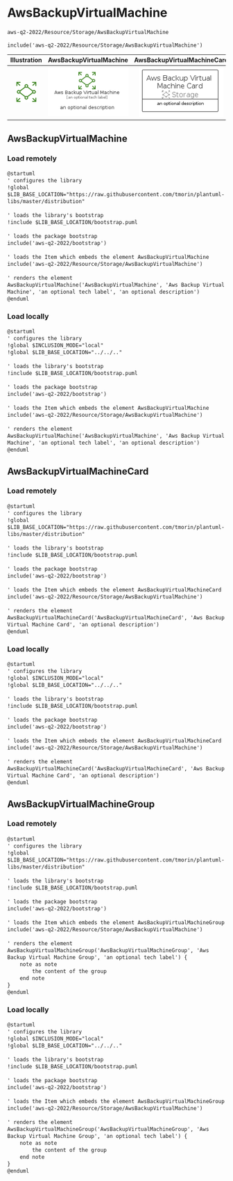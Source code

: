 # AwsBackupVirtualMachine


```text
aws-q2-2022/Resource/Storage/AwsBackupVirtualMachine
```

```text
include('aws-q2-2022/Resource/Storage/AwsBackupVirtualMachine')
```



| Illustration | AwsBackupVirtualMachine | AwsBackupVirtualMachineCard | AwsBackupVirtualMachineGroup |
| :---: | :---: | :---: | :---: |
| ![illustration for Illustration](../../../aws-q2-2022/Resource/Storage/AwsBackupVirtualMachine.png) | ![illustration for AwsBackupVirtualMachine](../../../aws-q2-2022/Resource/Storage/AwsBackupVirtualMachine.Local.png) | ![illustration for AwsBackupVirtualMachineCard](../../../aws-q2-2022/Resource/Storage/AwsBackupVirtualMachineCard.Local.png) | ![illustration for AwsBackupVirtualMachineGroup](../../../aws-q2-2022/Resource/Storage/AwsBackupVirtualMachineGroup.Local.png) |




## AwsBackupVirtualMachine

### Load remotely
```plantuml
@startuml
' configures the library
!global $LIB_BASE_LOCATION="https://raw.githubusercontent.com/tmorin/plantuml-libs/master/distribution"

' loads the library's bootstrap
!include $LIB_BASE_LOCATION/bootstrap.puml

' loads the package bootstrap
include('aws-q2-2022/bootstrap')

' loads the Item which embeds the element AwsBackupVirtualMachine
include('aws-q2-2022/Resource/Storage/AwsBackupVirtualMachine')

' renders the element
AwsBackupVirtualMachine('AwsBackupVirtualMachine', 'Aws Backup Virtual Machine', 'an optional tech label', 'an optional description')
@enduml
```

### Load locally
```plantuml
@startuml
' configures the library
!global $INCLUSION_MODE="local"
!global $LIB_BASE_LOCATION="../../.."

' loads the library's bootstrap
!include $LIB_BASE_LOCATION/bootstrap.puml

' loads the package bootstrap
include('aws-q2-2022/bootstrap')

' loads the Item which embeds the element AwsBackupVirtualMachine
include('aws-q2-2022/Resource/Storage/AwsBackupVirtualMachine')

' renders the element
AwsBackupVirtualMachine('AwsBackupVirtualMachine', 'Aws Backup Virtual Machine', 'an optional tech label', 'an optional description')
@enduml
```

## AwsBackupVirtualMachineCard

### Load remotely
```plantuml
@startuml
' configures the library
!global $LIB_BASE_LOCATION="https://raw.githubusercontent.com/tmorin/plantuml-libs/master/distribution"

' loads the library's bootstrap
!include $LIB_BASE_LOCATION/bootstrap.puml

' loads the package bootstrap
include('aws-q2-2022/bootstrap')

' loads the Item which embeds the element AwsBackupVirtualMachineCard
include('aws-q2-2022/Resource/Storage/AwsBackupVirtualMachine')

' renders the element
AwsBackupVirtualMachineCard('AwsBackupVirtualMachineCard', 'Aws Backup Virtual Machine Card', 'an optional description')
@enduml
```

### Load locally
```plantuml
@startuml
' configures the library
!global $INCLUSION_MODE="local"
!global $LIB_BASE_LOCATION="../../.."

' loads the library's bootstrap
!include $LIB_BASE_LOCATION/bootstrap.puml

' loads the package bootstrap
include('aws-q2-2022/bootstrap')

' loads the Item which embeds the element AwsBackupVirtualMachineCard
include('aws-q2-2022/Resource/Storage/AwsBackupVirtualMachine')

' renders the element
AwsBackupVirtualMachineCard('AwsBackupVirtualMachineCard', 'Aws Backup Virtual Machine Card', 'an optional description')
@enduml
```

## AwsBackupVirtualMachineGroup

### Load remotely
```plantuml
@startuml
' configures the library
!global $LIB_BASE_LOCATION="https://raw.githubusercontent.com/tmorin/plantuml-libs/master/distribution"

' loads the library's bootstrap
!include $LIB_BASE_LOCATION/bootstrap.puml

' loads the package bootstrap
include('aws-q2-2022/bootstrap')

' loads the Item which embeds the element AwsBackupVirtualMachineGroup
include('aws-q2-2022/Resource/Storage/AwsBackupVirtualMachine')

' renders the element
AwsBackupVirtualMachineGroup('AwsBackupVirtualMachineGroup', 'Aws Backup Virtual Machine Group', 'an optional tech label') {
    note as note
        the content of the group
    end note
}
@enduml
```

### Load locally
```plantuml
@startuml
' configures the library
!global $INCLUSION_MODE="local"
!global $LIB_BASE_LOCATION="../../.."

' loads the library's bootstrap
!include $LIB_BASE_LOCATION/bootstrap.puml

' loads the package bootstrap
include('aws-q2-2022/bootstrap')

' loads the Item which embeds the element AwsBackupVirtualMachineGroup
include('aws-q2-2022/Resource/Storage/AwsBackupVirtualMachine')

' renders the element
AwsBackupVirtualMachineGroup('AwsBackupVirtualMachineGroup', 'Aws Backup Virtual Machine Group', 'an optional tech label') {
    note as note
        the content of the group
    end note
}
@enduml
```

